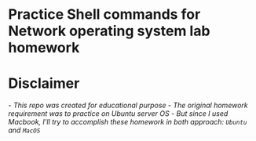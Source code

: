 # Practice Shell commands for Network operating system lab homework

<h1>Disclaimer</h1>

\- *This repo was created for educational purpose*
\- *The original homework requirement was to practice on Ubuntu server OS*
\- *But since I used Macbook, I'll try to accomplish these homework in both approach: `Ubuntu` and `MacOS`*